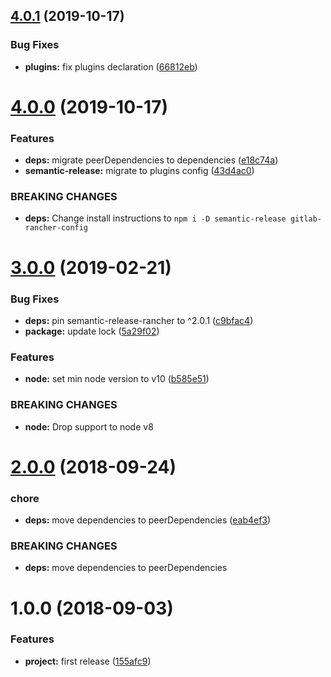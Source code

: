 ## [4.0.1](https://github.com/lgaticaq/gitlab-rancher-config/compare/v4.0.0...v4.0.1) (2019-10-17)


### Bug Fixes

* **plugins:** fix plugins declaration ([66812eb](https://github.com/lgaticaq/gitlab-rancher-config/commit/66812ebfbbd377b41b55fe89fdad32dbdbc18332))

# [4.0.0](https://github.com/lgaticaq/gitlab-rancher-config/compare/v3.0.0...v4.0.0) (2019-10-17)


### Features

* **deps:** migrate peerDependencies to dependencies ([e18c74a](https://github.com/lgaticaq/gitlab-rancher-config/commit/e18c74aa525e0d2b9d6021b5abe0a441ce528309))
* **semantic-release:** migrate to plugins config ([43d4ac0](https://github.com/lgaticaq/gitlab-rancher-config/commit/43d4ac0fa43a0db4198e73c4aed99f39093f01fd))


### BREAKING CHANGES

* **deps:** Change install instructions to `npm i -D semantic-release gitlab-rancher-config`

# [3.0.0](https://github.com/lgaticaq/gitlab-rancher-config/compare/v2.0.0...v3.0.0) (2019-02-21)


### Bug Fixes

* **deps:** pin semantic-release-rancher to ^2.0.1 ([c9bfac4](https://github.com/lgaticaq/gitlab-rancher-config/commit/c9bfac4))
* **package:** update lock ([5a29f02](https://github.com/lgaticaq/gitlab-rancher-config/commit/5a29f02))


### Features

* **node:** set min node version to v10 ([b585e51](https://github.com/lgaticaq/gitlab-rancher-config/commit/b585e51))


### BREAKING CHANGES

* **node:** Drop support to node v8

# [2.0.0](https://github.com/lgaticaq/gitlab-rancher-config/compare/v1.0.0...v2.0.0) (2018-09-24)


### chore

* **deps:** move dependencies to peerDependencies ([eab4ef3](https://github.com/lgaticaq/gitlab-rancher-config/commit/eab4ef3))


### BREAKING CHANGES

* **deps:** move dependencies to peerDependencies

# 1.0.0 (2018-09-03)


### Features

* **project:** first release ([155afc9](https://github.com/lgaticaq/gitlab-rancher-config/commit/155afc9))
